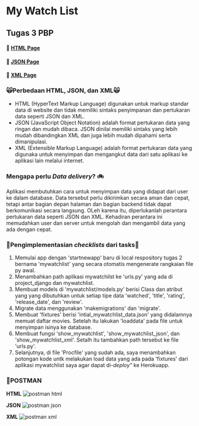 # **My Watch List**
## Tugas 3 PBP 


#### :rocket: [HTML Page](https://mykatalog.herokuapp.com/mywatchlist/html/) 

#### :carousel_horse: [JSON Page](https://mykatalog.herokuapp.com/mywatchlist/json/)

#### :ferris_wheel: [XML Page](https://mykatalog.herokuapp.com/mywatchlist/xml/)

### :scream_cat:**Perbedaan HTML, JSON, dan XML**:scream_cat:
* HTML (HyperText Markup Language) digunakan untuk markup standar data di website dan tidak memiliki sintaks penyimpanan dan pertukaran data seperti JSON dan XML. 
* JSON (JavaScript Object Notation) adalah format pertukaran data yang ringan dan mudah dibaca. JSON dinilai memiliki sintaks yang lebih mudah dibandingkan XML dan juga lebih mudah dipahami serta dimanipulasi. 
* XML (Extensible Markup Language) adalah format pertukaran data yang digunaka untuk menyimpan dan mengangkut data dari satu aplikasi ke aplikasi lain melalui internet.

### **Mengapa perlu ***Data delivery***?** :bike:
Aplikasi membutuhkan cara untuk menyimpan data yang didapat dari user ke dalam database. Data tersebut perlu dikirimkan secara aman dan cepat, tetapi antar bagian depan halaman dan bagian backend tidak dapat berkomunikasi secara langsung. OLeh karena itu, diperlukanlah perantara pertukaran data seperti JSON dan XML. Kehadiran perantara ini memudahkan user dan server untuk mengolah dan mengambil data yang ada dengan cepat.

### :checkered_flag:**Pengimplementasian ***checklists*** dari tasks**:checkered_flag:
1. Memulai app dengan 'startnewapp' baru di local respository tugas 2 bernama 'mywatchlist' yang secara otomatis mengenerate rangkaian file py awal.
2. Menambahkan path aplikasi mywatchilst ke 'urls.py' yang ada di project_django dan mywatchlist.
3. Membuat models di 'mywatchlist/models.py' berisi Class dan atribut yang yang dibutuhkan untuk setiap tipe data 'watched', 'title', 'rating', 'release_date', dan 'review'.
4. Migrate data menggunakan 'makemigrations' dan 'migrate'.
5. Membuat 'fixtures' berisi 'intial_mywatchlist_data.json' yang didalamnya memuat daftar movies. Setelah itu lakukan 'loaddata' pada file untuk menyimpan isinya ke database.
6. Membuat fungsi 'show_mywatchlist', 'show_mywatchlist_json', dan 'show_mywatchlist_xml'. Setalh itu tambahkan path tersebut ke file 'urls.py'.
7. Selanjutnya, di file 'Procfile' yang sudah ada, saya menambahkan potongan kode untk melakukan load data yang ada pada 'fixtures' dari aplikasi mywatchlist saya agar dapat di-*deploy"* ke Herokuapp.

### :postbox:POSTMAN
**HTML**
![postman html](https://user-images.githubusercontent.com/88421618/191184714-a683f356-2b3d-4059-b460-591f117339f2.jpg)

**JSON**
![postman json](https://user-images.githubusercontent.com/88421618/191184813-623cc4ba-c3db-43c2-80ad-9d01b0b026b5.jpg)

**XML**
![postman xml](https://user-images.githubusercontent.com/88421618/191184874-c0faefcc-6099-468e-929d-55e46bba5b70.jpg)
